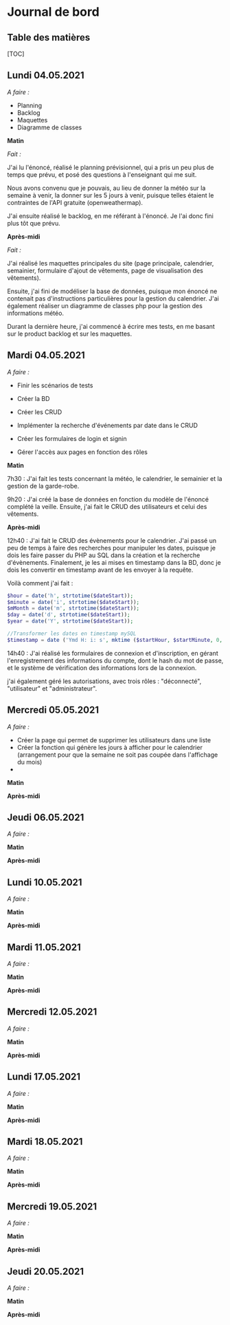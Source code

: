 
# Journal de bord

## Table des matières
[TOC]

## Lundi 04.05.2021

*A faire :*

- Planning
- Backlog
- Maquettes
- Diagramme de classes

**Matin**

*Fait :*

J'ai lu l'énoncé, réalisé le planning prévisionnel, qui a pris un peu plus de temps que prévu, et posé des questions à l'enseignant qui me suit.

Nous avons convenu que je pouvais, au lieu de donner la météo sur la semaine à venir, la donner sur les 5 jours à venir, puisque telles étaient le contraintes de l'API gratuite (openweathermap).

J'ai ensuite réalisé le backlog, en me référant à l'énoncé. Je l'ai donc fini plus tôt que prévu.

**Après-midi**

*Fait :*

J'ai réalisé les maquettes principales du site (page principale, calendrier, semainier, formulaire d'ajout de vêtements, page de visualisation des vêtements).

Ensuite, j'ai fini de modéliser la base de données, puisque mon énoncé ne contenait pas d'instructions particulières pour la gestion du calendrier. J'ai également réaliser un diagramme de classes php pour la gestion des informations météo.

Durant la dernière heure, j'ai commencé à écrire mes tests, en me basant sur le product backlog et sur les maquettes.



## Mardi 04.05.2021

*A faire :*

- Finir les scénarios de tests
- Créer la BD
- Créer les CRUD

- Implémenter la recherche d'événements par date dans le CRUD
- Créer les formulaires de login et signin
- Gérer l'accès aux pages en fonction des rôles

**Matin**

7h30 : J'ai fait les tests concernant la météo, le calendrier, le semainier et la gestion de la garde-robe. 

9h20 : J'ai créé la base de données en fonction du modèle de l'énoncé complété la veille. Ensuite, j'ai fait le CRUD des utilisateurs et celui des vêtements.

**Après-midi**

12h40 : J'ai fait le CRUD des évènements pour le calendrier. J'ai passé un peu de temps à faire des recherches pour manipuler les dates, puisque je dois les faire passer du PHP au SQL dans la création et la recherche d'évènements. Finalement, je les ai mises en timestamp dans la BD, donc je dois les convertir en timestamp avant de les envoyer à la requête. 

Voilà comment j'ai fait :

```php
$hour = date('h', strtotime($dateStart));
$minute = date('i', strtotime($dateStart));
$mMonth = date('m', strtotime($dateStart));
$day = date('d', strtotime($dateStart));
$year = date('Y', strtotime($dateStart));

//Transformer les dates en timestamp mySQL
$timestamp = date ('Ymd H: i: s', mktime ($startHour, $startMinute, 0, $startMonth, $startDay, $startYear));
```



14h40 : J'ai réalisé les formulaires de connexion et d'inscription, en gérant l'enregistrement des informations du compte, dont le hash du mot de passe, et le système de vérification des informations lors de la connexion.

j'ai également géré les autorisations, avec trois rôles : "déconnecté", "utilisateur" et "administrateur".



## Mercredi 05.05.2021

*A faire :*

- Créer la page qui permet de supprimer les utilisateurs dans une liste
- Créer la fonction qui génère les jours à afficher pour le calendrier (arrangement pour que la semaine ne soit pas coupée dans l'affichage du mois)
- 

**Matin**



**Après-midi**





## Jeudi 06.05.2021

*A faire :*



**Matin**



**Après-midi**



 

## Lundi 10.05.2021

*A faire :*



**Matin**



**Après-midi**



 

## Mardi 11.05.2021

*A faire :*



**Matin**



**Après-midi**





 

## Mercredi 12.05.2021

*A faire :*



**Matin**



**Après-midi**





 

## Lundi 17.05.2021

*A faire :*



**Matin**



**Après-midi**





 

## Mardi 18.05.2021

*A faire :*



**Matin**



**Après-midi**





 

## Mercredi 19.05.2021

*A faire :*



**Matin**



**Après-midi**





## Jeudi 20.05.2021

*A faire :*



**Matin**



**Après-midi**





